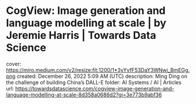 # CogView: Image generation and language modelling at scale | by Jeremie Harris | Towards Data Science

cover: https://miro.medium.com/v2/resize:fit:1200/1*3yYvfF53DaY3WNwi_BmEGg.png
created: December 26, 2022 5:09 AM (UTC)
description: Ming Ding on the challenge of building China’s DALL-E
folder: AI Systems / AI | Articles
url: https://towardsdatascience.com/cogview-image-generation-and-language-modelling-at-scale-8d358a0686d2?gi=3e773b9abf36